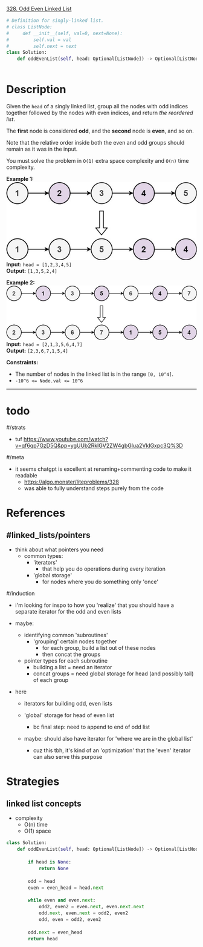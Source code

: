 [328. Odd Even Linked List](https://leetcode.com/problems/odd-even-linked-list/)

```python
# Definition for singly-linked list.
# class ListNode:
#     def __init__(self, val=0, next=None):
#         self.val = val
#         self.next = next
class Solution:
    def oddEvenList(self, head: Optional[ListNode]) -> Optional[ListNode]:
        
```

# Description

Given the `head` of a singly linked list, group all the nodes with odd indices together followed by the nodes with even indices, and return _the reordered list_.

The **first** node is considered **odd**, and the **second** node is **even**, and so on.

Note that the relative order inside both the even and odd groups should remain as it was in the input.

You must solve the problem in `O(1)` extra space complexity and `O(n)` time complexity.

**Example 1:**  
![](!assets/attachments/Pasted%20image%2020240426151558.png)  
**Input:** `head = [1,2,3,4,5]`  
**Output:** `[1,3,5,2,4]`  

**Example 2:**  
![](!assets/attachments/Pasted%20image%2020240426151607.png)  
**Input:** `head = [2,1,3,5,6,4,7]`  
**Output:** `[2,3,6,7,1,5,4]`  

**Constraints:**
- The number of nodes in the linked list is in the range `[0, 10^4]`.
- `-10^6 <= Node.val <= 10^6`

---


# todo

#/strats 
- tuf https://www.youtube.com/watch?v=qf6qp7GzD5Q&pp=ygUUb2RkIGV2ZW4gbGlua2VkIGxpc3Q%3D


#/meta 
- it seems chatgpt is excellent at renaming+commenting code to make it readable
	- https://algo.monster/liteproblems/328
	- was able to fully understand steps purely from the code 


# References

## #linked_lists/pointers 
- think about what pointers you need
	- common types:
		- 'iterators'
			- that help you do operations during every iteration
		- 'global storage'
			- for nodes where you do something only 'once'

#/induction 
- i'm looking for inspo to how you 'realize' that you should have a separate iterator for the odd and even lists
- maybe: 
	- identifying common 'subroutines'
		- 'grouping' certain nodes together
			- for each group, build a list out of these nodes
			- then concat the groups
	- pointer types for each subroutine
		- building a list = need an iterator
		- concat groups = need global storage for head (and possibly tail) of each group


- here
	- iterators for building odd, even lists
	- 'global' storage for head of even list
		- bc final step: need to append to end of odd list

	- maybe: should also have iterator for 'where we are in the global list'
		- cuz this tbh, it's kind of an 'optimization' that the 'even' iterator can also serve this purpose

# Strategies


## linked list concepts


- complexity
	- O(n) time
	- O(1) space


```python
class Solution:
    def oddEvenList(self, head: Optional[ListNode]) -> Optional[ListNode]:

        if head is None:
            return None
      
        odd = head
        even = even_head = head.next
      
        while even and even.next:
	        odd2, even2 = even.next, even.next.next
            odd.next, even.next = odd2, even2
            odd, even = odd2, even2
             
        odd.next = even_head      
        return head
```
